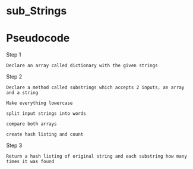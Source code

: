 # sub_Strings

# Pseudocode

Step 1

    Declare an array called dictionary with the given strings

Step 2

    Declare a method called substrings which accepts 2 inputs, an array and a string

    Make everything lowercase

    split input strings into words

    compare both arrays

    create hash listing and count

Step 3

    Return a hash listing of original string and each substring how many times it was found

